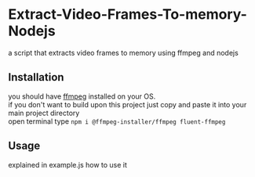 # Extract-Video-Frames-To-memory-Nodejs
a script that extracts video frames to memory using ffmpeg and nodejs 

## Installation

you should have [ffmpeg](https://www.ffmpeg.org/download.html) installed on your OS.<br>
if you don't want to build upon this project just 
copy and paste it into your main project directory<br>
open terminal type `npm i @ffmpeg-installer/ffmpeg fluent-ffmpeg `

## Usage 

explained in example.js how to use it

